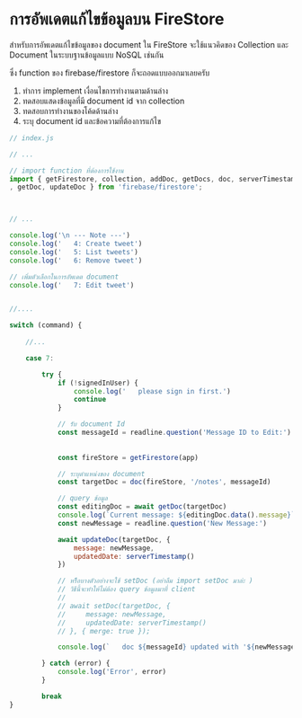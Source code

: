 
# การอัพเดตแก้ไขข้อมูลบน FireStore

สำหรับการอัพเดตแก้ไขข้อมูลของ document ใน FireStore จะใช้แนวคิดของ Collection และ Document ในระบบฐานข้อมูลแบบ NoSQL เช่นกัน

ซึ่ง function ของ firebase/firestore ก็จะถอดแบบออกมาเลยครับ

1. ทำการ implement เงื่อนไขการทำงานตามด้านล่าง
2. ทดสอบแสดงข้อมูลที่มี document id จาก collection 
3. ทดสอบการทำงานของโค้ดด้านล่าง
4. ระบุ document id และข้อความที่ต้องการแก้ไข

```js
// index.js

// ...

// import function ที่ต้องการใช้งาน
import { getFirestore, collection, addDoc, getDocs, doc, serverTimestamp, query, where, deleteDoc
, getDoc, updateDoc } from 'firebase/firestore';



// ...

console.log('\n --- Note ---')
console.log('   4: Create tweet')
console.log('   5: List tweets')
console.log('   6: Remove tweet')

// เพิ่มตัวเลือกในการอัพเดต document
console.log('   7: Edit tweet')


//....

switch (command) {
    
    //...

    case 7:

        try {
            if (!signedInUser) {
                console.log('   please sign in first.')
                continue
            }

            // รับ document Id
            const messageId = readline.question('Message ID to Edit:')
            
            
            const fireStore = getFirestore(app)

            // ระบุตำแหน่งของ document 
            const targetDoc = doc(fireStore, '/notes', messageId)

            // query ข้อมูล 
            const editingDoc = await getDoc(targetDoc)
            console.log(`Current message: ${editingDoc.data().message}`)
            const newMessage = readline.question('New Message:')

            await updateDoc(targetDoc, {
                message: newMessage,
                updatedDate: serverTimestamp()
            })

            // หรีือบางตัวอย่างจะใช้ setDoc (อย่าลืม import setDoc มาล่ะ )
            // วิธีนี้จะทำให้ไม่ต้อง query ข้อมูลมาที่ client
            // 
            // await setDoc(targetDoc, {
            //     message: newMessage,
            //     updatedDate: serverTimestamp()
            // }, { merge: true });

            console.log(`   doc ${messageId} updated with '${newMessage}'.`)

        } catch (error) {
            console.log('Error', error)
        }

        break
}
```
